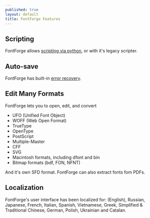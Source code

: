 ```yaml
---
published: true
layout: default
title: FontForge Features
---
```



Scripting
---------

FontForge allows [scripting via python](http://dmtr.org/ff.php), or with it's legacy scripter.

Auto-save
---------

FontForge has built-in [error recovery](errrecovery.html).


Edit Many Formats
-----------------

FontForge lets you to open, edit, and convert

-   UFO (Unified Font Object)
-   WOFF (Web Open Format)
-   TrueType
-   OpenType
-   PostScript
-   Multiple-Master
-   CFF
-   SVG 
-   Macintosh formats, including dfont and bin
-   Bitmap formats (bdf, FON, NFNT)

And it's own SFD format. FontForge can also extract fonts fom PDFs.

Localization
------------

FontForge's user interface has been localized for: (English), Russian,
Japanese, French, Italian, Spanish, Vietnamese, Greek, Simplified &
Traditional Chinese, German, Polish, Ukrainian and Catalan.
